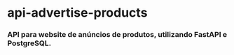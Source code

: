 # api-advertise-products
### API para website de anúncios de produtos, utilizando FastAPI e PostgreSQL.
